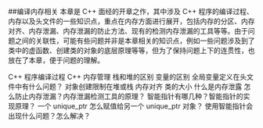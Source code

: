 ##编译内存相关
本章是 C++ 面经的开章之作，其中涉及 C++ 程序的编译过程、内存以及头文件的一些知识点，重点在内存方面进行展开，包括内存的分区、内存对齐、内存泄漏、内存泄漏的防止方法、现有的检测内存泄漏的工具等等。由于问题之间的关联性，可能有些问题并非是本章相关的知识点，例如一些问题涉及到了类中的虚函数、创建类的对象的底层原理等等，但为了保持问题上下的连贯性，也放在了本章，便于问题的理解。

C++ 程序编译过程
C++ 内存管理
栈和堆的区别
变量的区别
全局变量定义在头文件中有什么问题？
对象创建限制在堆或栈
内存对齐
类的大小
什么是内存泄露
怎么防止内存泄漏？内存泄漏检测工具的原理？
智能指针有哪几种？智能指针的实现原理？
一个 unique_ptr 怎么赋值给另一个 unique_ptr 对象？
使用智能指针会出现什么问题？怎么解决？
